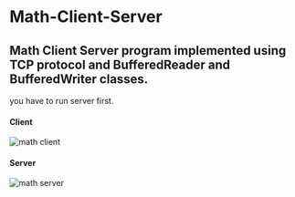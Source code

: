 # Math-Client-Server
## Math Client Server program implemented using TCP protocol and BufferedReader and BufferedWriter classes.

you have to run server first.


#### **Client**

![math client](https://user-images.githubusercontent.com/26473614/44195974-f4151e80-a13a-11e8-9aa3-fcc197ee6fa5.PNG)


#### **Server**

![math server](https://user-images.githubusercontent.com/26473614/44195976-f4adb500-a13a-11e8-9ccc-ead36cc9a385.PNG)
